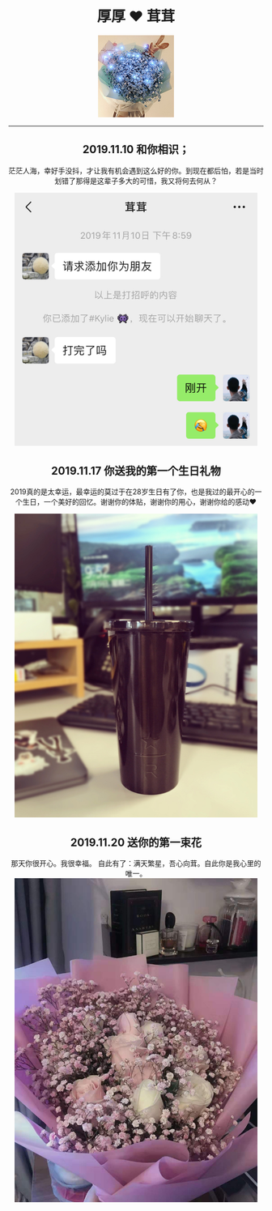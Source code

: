 <center>

# 厚厚 ❤️ 茸茸

![](flower.jpg)

<hr>

## 2019.11.10 和你相识；

茫茫人海，幸好手没抖，才让我有机会遇到这么好的你。到现在都后怕，若是当时划错了那得是这辈子多大的可惜，我又将何去何从？

<img src="20191110.jpg" width="480">

## 2019.11.17 你送我的第一个生日礼物

2019真的是太幸运，最幸运的莫过于在28岁生日有了你，也是我过的最开心的一个生日，一个美好的回忆。谢谢你的体贴，谢谢你的用心，谢谢你给的感动❤️

<img src="cup.jpg" width="480">

## 2019.11.20 送你的第一束花

那天你很开心。我很幸福。
自此有了：满天繁星，吾心向茸。自此你是我心里的唯一。
<img src="firstflower.jpg" width="480">


